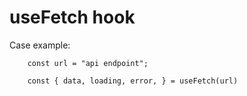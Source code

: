 # useFetch hook

Case example:

```
    const url = "api endpoint";

    const { data, loading, error, } = useFetch(url)
```
